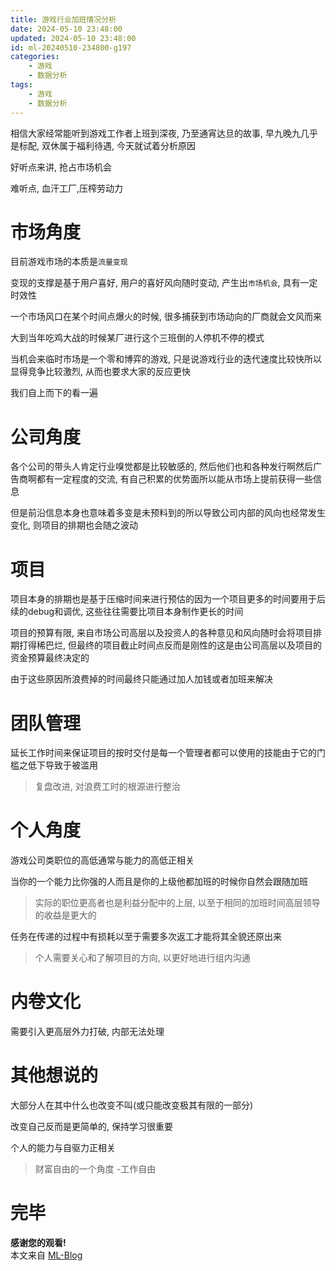 ```yaml
---
title: 游戏行业加班情况分析
date: 2024-05-10 23:48:00
updated: 2024-05-10 23:48:00
id: ml-20240510-234800-g197
categories:
	- 游戏
	- 数据分析
tags: 
	- 游戏
	- 数据分析
---
```



相信大家经常能听到游戏工作者上班到深夜, 乃至通宵达旦的故事, 早九晚九几乎是标配, 双休属于福利待遇, 今天就试着分析原因


<!--more-->

好听点来讲, 抢占市场机会  

难听点, 血汗工厂,压榨劳动力

# 市场角度



目前游戏市场的本质是`流量变现`  

变现的支撑是基于用户喜好, 用户的喜好风向随时变动, 产生出`市场机会`, 具有一定时效性



一个市场风口在某个时间点爆火的时候, 很多捕获到市场动向的厂商就会文风而来



大到当年吃鸡大战的时候某厂进行这个三班倒的人停机不停的模式



当机会来临时市场是一个零和博弈的游戏, 只是说游戏行业的迭代速度比较快所以显得竞争比较激烈, 从而也要求大家的反应更快



我们自上而下的看一遍

# 公司角度



各个公司的带头人肯定行业嗅觉都是比较敏感的, 然后他们也和各种发行啊然后广告商啊都有一定程度的交流, 有自己积累的优势面所以能从市场上提前获得一些信息



但是前沿信息本身也意味着多变是未预料到的所以导致公司内部的风向也经常发生变化, 则项目的排期也会随之波动



# 项目



项目本身的排期也是基于压缩时间来进行预估的因为一个项目更多的时间要用于后续的debug和调优,  这些往往需要比项目本身制作更长的时间



项目的预算有限, 来自市场公司高层以及投资人的各种意见和风向随时会将项目排期打得稀巴烂, 但最终的项目截止时间点反而是刚性的这是由公司高层以及项目的资金预算最终决定的



由于这些原因所浪费掉的时间最终只能通过加人加钱或者加班来解决



# 团队管理



延长工作时间来保证项目的按时交付是每一个管理者都可以使用的技能由于它的门槛之低下导致于被滥用



> 复盘改进, 对浪费工时的根源进行整治



# 个人角度



游戏公司类职位的高低通常与能力的高低正相关



当你的一个能力比你强的人而且是你的上级他都加班的时候你自然会跟随加班



> 实际的职位更高者也是利益分配中的上层, 以至于相同的加班时间高层领导的收益是更大的



任务在传递的过程中有损耗以至于需要多次返工才能将其全貌还原出来



> 个人需要关心和了解项目的方向, 以更好地进行组内沟通



# 内卷文化



 需要引入更高层外力打破, 内部无法处理



# 其他想说的



大部分人在其中什么也改变不叫(或只能改变极其有限的一部分)



改变自己反而是更简单的, 保持学习很重要  

个人的能力与自驱力正相关



> 财富自由的一个角度 -工作自由
# 完毕

**感谢您的观看!**  
本文来自 [ML-Blog][ML-Blog_Link]

<!-- 图片 -->

<!-- 链接 -->

<!-- 水印 -->
[ML-Blog_Link]:https://userminghaoli.github.io/ "我的博客"
